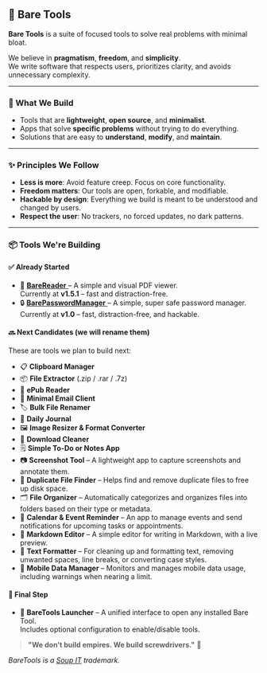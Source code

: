 ## 🧰 Bare Tools

**Bare Tools** is a suite of focused tools to solve real problems with minimal bloat.

We believe in **pragmatism**, **freedom**, and **simplicity**.  
We write software that respects users, prioritizes clarity, and avoids unnecessary complexity.

---

### 🔧 What We Build

- Tools that are **lightweight**, **open source**, and **minimalist**.
- Apps that solve **specific problems** without trying to do everything.
- Solutions that are easy to **understand**, **modify**, and **maintain**.

---

### ✨ Principles We Follow

- **Less is more**: Avoid feature creep. Focus on core functionality.
- **Freedom matters**: Our tools are open, forkable, and modifiable.
- **Hackable by design**: Everything we build is meant to be understood and changed by users.
- **Respect the user**: No trackers, no forced updates, no dark patterns.

---

### 📦 Tools We're Building

#### ✅ Already Started

- 📰 <a href="https://github.com/BareTools/BareReader/releases/tag/v1.5.1"> **BareReader** </a> – A simple and visual PDF viewer.  
  Currently at **v1.5.1** – fast and distraction-free.
- 🔒 <a href="https://github.com/BareTools/barepasswordmanager"> **BarePasswordManager** </a> – A simple, super safe password manager.  
  Currently at **v1.0** – fast, distraction-free, and hackable.

#### 🔜 Next Candidates (we will rename them)

These are tools we plan to build next:

- 📋 **Clipboard Manager**
- 📦 **File Extractor** (.zip / .rar / .7z)
- 📖 **ePub Reader**
- 📧 **Minimal Email Client**
- 🏷️ **Bulk File Renamer**
- 📓 **Daily Journal**
- 🖼️ **Image Resizer & Format Converter**
- 🧹 **Download Cleaner**
- 🗒️ **Simple To-Do or Notes App**
- 📷 **Screenshot Tool** – A lightweight app to capture screenshots and annotate them.
- 🔎 **Duplicate File Finder** – Helps find and remove duplicate files to free up disk space.
- 🗂️ **File Organizer** – Automatically categorizes and organizes files into folders based on their type or metadata.
- 📅 **Calendar & Event Reminder** – An app to manage events and send notifications for upcoming tasks or appointments.
- 📝 **Markdown Editor** – A simple editor for writing in Markdown, with a live preview.
- 📜 **Text Formatter** – For cleaning up and formatting text, removing unwanted spaces, line breaks, or converting case styles.
- 📲 **Mobile Data Manager** – Monitors and manages mobile data usage, including warnings when nearing a limit.

#### 🎯 Final Step

- 🚀 **BareTools Launcher** – A unified interface to open any installed Bare Tool.  
  Includes optional configuration to enable/disable tools.

> **"We don’t build empires. We build screwdrivers."** 🔩

<i>BareTools is a <a href="https://soupit.ar" target="_blank">Soup IT</a> trademark.</i>

